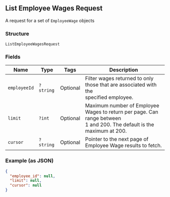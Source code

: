 ## List Employee Wages Request

A request for a set of `EmployeeWage` objects

### Structure

`ListEmployeeWagesRequest`

### Fields

| Name | Type | Tags | Description |
|  --- | --- | --- | --- |
| `employeeId` | `?string` | Optional | Filter wages returned to only those that are associated with the<br>specified employee. |
| `limit` | `?int` | Optional | Maximum number of Employee Wages to return per page. Can range between<br>1 and 200. The default is the maximum at 200. |
| `cursor` | `?string` | Optional | Pointer to the next page of Employee Wage results to fetch. |

### Example (as JSON)

```json
{
  "employee_id": null,
  "limit": null,
  "cursor": null
}
```

